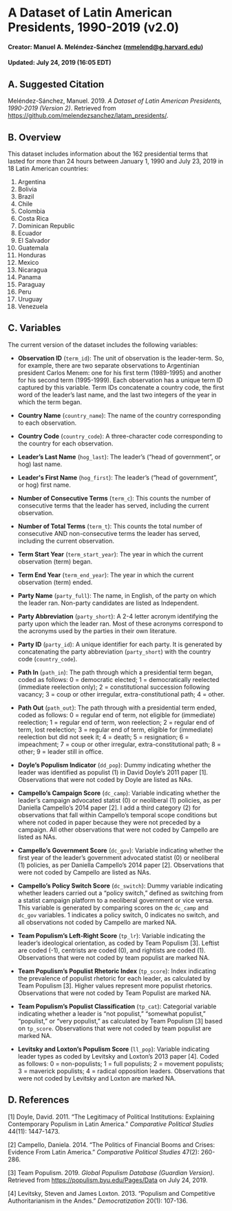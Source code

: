 # A Dataset of Latin American Presidents, 1990-2019 (v2.0)
####  Creator: Manuel A. Meléndez-Sánchez (mmelend@g.harvard.edu)
#### Updated: July 24, 2019 (16:05 EDT)

## A. Suggested Citation
Meléndez-Sánchez, Manuel. 2019. *A Dataset of Latin American Presidents, 1990-2019 (Version 2)*. Retrieved from https://github.com/melendezsanchez/latam_presidents/. 

## B. Overview

This dataset includes information about the 162 presidential terms that lasted for more than 24 hours between January 1, 1990 and July 23, 2019 in 18 Latin American countries: 

1. Argentina
2. Bolivia
3. Brazil
4. Chile
5. Colombia
6. Costa Rica
7. Dominican Republic
8. Ecuador
9. El Salvador
10. Guatemala
11. Honduras
12. Mexico
13. Nicaragua
14. Panama
15. Paraguay
16. Peru
17. Uruguay
18. Venezuela

## C. Variables

The current version of the dataset includes the following variables:


* **Observation ID** (`term_id`): The unit of observation is the leader-term. So, for example, there are two separate observations to Argentinian president Carlos Menem: one for his first term (1989-1995) and another for his second term (1995-1999). Each observation has a unique term ID captured by this variable. Term IDs concatenate a country code, the first word of the leader’s last name, and the last two integers of the year in which the term began. 

* **Country Name** (`country_name`):  The name of the country corresponding to each observation. 

* **Country Code** (`country_code`): A three-character code corresponding to the country for each observation.

* **Leader’s Last Name** (`hog_last`): The leader’s (“head of government”, or hog) last name.

* **Leader's First Name** (`hog_first`): The leader’s (“head of government”, or hog) first name.

* **Number of Consecutive Terms** (`term_c`): This counts the number of consecutive terms that the leader has served, including the current observation.
 
* **Number of Total Terms** (`term_t`): This counts the total number of consecutive AND non-consecutive terms the leader has served, including the current observation. 

* **Term Start Year** (`term_start_year`): The year in which the current observation (term) began.

* **Term End Year** (`term_end_year`): The year in which the current observation (term) ended. 

* **Party Name** (`party_full`): The name, in English, of the party on which the leader ran. Non-party candidates are listed as Independent. 

* **Party Abbreviation** (`party_short`): A 2-4 letter acronym identifying the party upon which the leader ran. Most of these acronyms correspond to the acronyms used by the parties in their own literature.

* **Party ID** (`party_id`): A unique identifier for each party. It is generated by concatenating the party abbreviation (`party_short`) with the country code (`country_code`).

* **Path In** (`path_in`): The path through which a presidential term began, coded as follows: 0 = democratic elected; 1 = democratically reelected (immediate reelection only); 2 = constitutional succession following vacancy; 3 = coup or other irregular, extra-constitutional path; 4 = other. 

* **Path Out** (`path_out`): The path through with a presidential term ended, coded as follows: 0 = regular end of term, not eligible for (immediate) reelection; 1 = regular end of term, won reelection; 2 = regular end of term, lost reelection; 3 = regular end of term, eligible for (immediate) reelection but did not seek it; 4 = death; 5 = resignation; 6 = impeachment; 7 = coup or other irregular, extra-constitutional path; 8 = other; 9 = leader still in office.

* **Doyle’s Populism Indicator** (`dd_pop`): Dummy indicating whether the leader was identified as populist (1) in David Doyle’s 2011 paper [1]. Observations that were not coded by Doyle are listed as NAs. 

* **Campello’s Campaign Score** (`dc_camp`): Variable indicating whether the leader’s campaign advocated statist (0) or neoliberal (1) policies, as per Daniella Campello’s 2014 paper [2].  I add a third category (2) for observations that fall within Campello’s temporal scope conditions but where not coded in paper because they were not preceded by a campaign. All other observations that were not coded by Campello are listed as NAs.

* **Campello’s Government Score** (`dc_gov`): Variable indicating whether the first year of the leader’s government advocated statist (0) or neoliberal (1) policies, as per Daniella Campello’s 2014 paper [2]. Observations that were not coded by Campello are listed as NAs.

* **Campello’s Policy Switch Score** (`dc_switch`): Dummy variable indicating whether leaders carried out a “policy switch,” defined as switching from a statist campaign platform to a neoliberal government or vice versa. This variable is generated by comparing scores on the `dc_camp` and `dc_gov` variables. 1 indicates a policy switch, 0 indicates no switch, and all observations not coded by Campello are marked NA.

* **Team Populism’s Left-Right Score** (`tp_lr`): Variable indicating the leader’s ideological orientation, as coded by Team Populism [3]. Leftist are coded (-1), centrists are coded (0), and rightists are coded (1). Observations that were not coded by team populist are marked NA.

* **Team Populism’s Populist Rhetoric Index** (`tp_score`): Index indicating the prevalence of populist rhetoric for each leader, as calculated by Team Populism [3]. Higher values represent more populist rhetorics. Observations that were not coded by Team Populist are marked NA.

* **Team Populism’s Populist Classification** (`tp_cat`): Categorial variable indicating whether a leader is “not populist,” “somewhat populist,” “populist,” or “very populist,” as calculated by Team Populism [3] based on `tp_score`.  Observations that were not coded by team populist are marked NA.

* **Levitsky and Loxton’s Populism Score** (`ll_pop`): Variable indicating leader types as coded by Levitsky and Loxton’s 2013 paper [4]. Coded as follows: 0 = non-populists; 1 = full populists; 2 = movement populists; 3 = maverick populists; 4 = radical opposition leaders. Observations that were not coded by Levitsky and Loxton are marked NA.




## D. References

[1]  Doyle, David. 2011. “The Legitimacy of Political Institutions: Explaining Contemporary Populism in Latin America.” *Comparative Political Studies* 44(11): 1447-1473. 

[2]  Campello, Daniela. 2014. “The Politics of Financial Booms and Crises: Evidence From Latin America.” *Comparative Political Studies* 47(2): 260-286.

[3]  Team Populism. 2019. *Global Populism Database (Guardian Version)*. Retrieved from https://populism.byu.edu/Pages/Data on July 24, 2019. 

[4]  Levitsky, Steven and James Loxton. 2013. “Populism and Competitive Authoritarianism in the Andes.” *Democratization* 20(1): 107-136.




